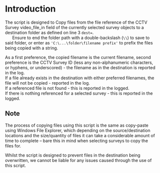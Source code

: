# Introduction
The script is designed to Copy files from the file reference of the CCTV Survey video_file_in field of the currently selected survey objects to a destination folder as defined on line 3 `dest=`.  
&nbsp;&nbsp;&nbsp;&nbsp;&nbsp;&nbsp;Ensure to end the folder path with a double-backslash (`\\`) to save to said folder, or enter as `'C:\...\folder\filename prefix'` to prefix the files being copied with a string.  

As a first preference, the copied filename is the current filename, second preference is the CCTV Survey ID (less any non-alphanumeric characters, or hyphens, or underscored) - the filename as in the destination is reported in the log.  
If a file already exists in the destination with either preferred filenames, the file will not be copied - reported in the log.  
If a referenced file is not found - this is reported in the logged.  
If there is nothing referenced for a selected survey - this is reported in the logged.  

## Note
The process of copying files using this script is the same as copy-paste using Windows File Explorer, which depending on the source/destination locations and the size/quantity of files it can take a considerable amount of time to complete – bare this in mind when selecting surveys to copy the files for.  

Whilst the script is designed to prevent files in the destination being overwritten, we cannot be liable for any issues caused through the use of this script.  